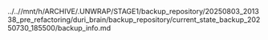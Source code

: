../..//mnt/h/ARCHIVE/.UNWRAP/STAGE1/backup_repository/20250803_201338_pre_refactoring/duri_brain/backup_repository/current_state_backup_20250730_185500/backup_info.md